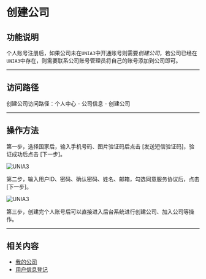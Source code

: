 # 创建公司

## **功能说明**

  个人账号注册后，如果公司未在`UNIA3`中开通账号则需要*创建公司*，若公司已经在`UNIA3`中存在，则需要联系公司账号管理员将自己的账号添加到公司即可。

---

## **访问路径**

创建公司访问路径：个人中心 - 公司信息 - 创建公司

---

## **操作方法**

第一步，选择国家后，输入手机号码、图片验证码后点击 \[发送短信验证码\]，验证成功后点击 \[下一步\]。

<img :src="$withBase('/images/personal/psa100ma1.jpg')" alt="UNIA3">

第二步，输入用户ID、密码、确认密码、姓名、邮箱，勾选同意服务协议后，点击 \[下一步\]。

<img :src="$withBase('/images/reg2.png')" alt="UNIA3">

第三步，创建完个人账号后可以直接进入后台系统进行创建公司、加入公司等操作。

---

## **相关内容**

* [我的公司](http://unia3.com)
* [用户信息登记](http://unia3.com)
